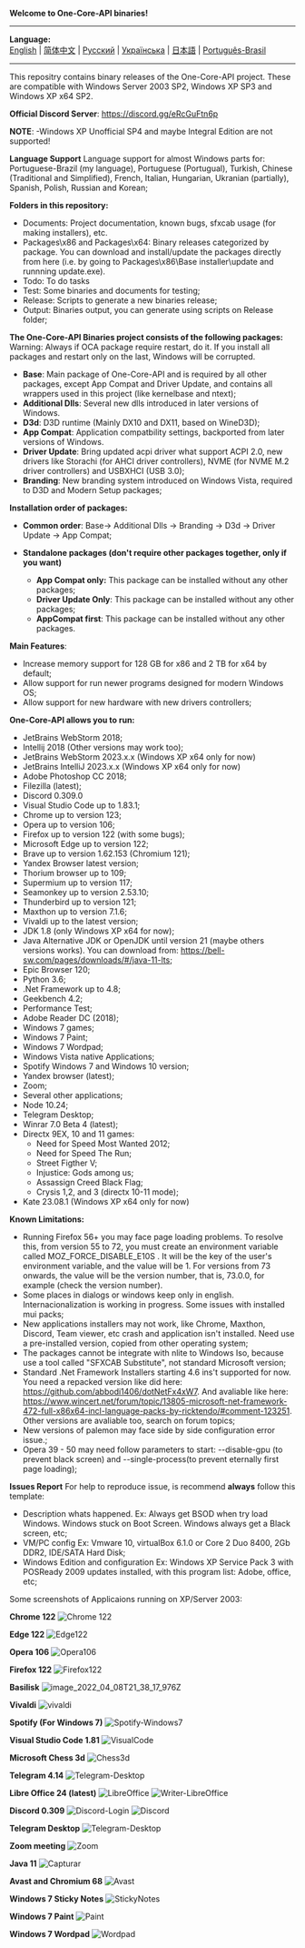 **Welcome to One-Core-API binaries!**
***
**Language:**    
[English](README.md) | [简体中文](README_CN.md) | [Русский](README_RU.md) | [Українська](README_UK.md) | [日本語](README_JP.md) | [Português-Brasil](README_BR.md)
***

This repositry contains binary releases of the One-Core-API project. These are compatible with Windows Server 2003 SP2, Windows XP SP3 and Windows XP
x64 SP2.

**Official Discord Server**: https://discord.gg/eRcGuFtn6p

**NOTE**:
-Windows XP Unofficial SP4 and maybe Integral Edition are not supported!

**Language Support**
Language support for almost Windows parts for: Portuguese-Brazil (my language), Portuguese (Portugual), Turkish, Chinese (Traditional and Simplified), French, Italian, Hungarian, Ukranian (partially), Spanish, Polish, Russian and Korean;

**Folders in this repository:**
- Documents: Project documentation, known bugs, sfxcab usage (for making installers), etc.
- Packages\x86 and Packages\x64: Binary releases categorized by package. You can download and install/update the packages directly from here (i.e. by going to Packages\x86\Base installer\update and runnning update.exe).
- Todo: To do tasks
- Test: Some binaries and documents for testing;
- Release: Scripts to generate a new binaries release;
- Output: Binaries output, you can generate using scripts on Release folder;

**The One-Core-API Binaries project consists of the following packages:**
Warning: Always if OCA package require restart, do it. If you install all packages and restart only on the last, Windows will be corrupted.  
- **Base**: Main package of One-Core-API and is required by all other packages, except App Compat and Driver Update, and contains all wrappers used in this project (like kernelbase and ntext);
- **Additional Dlls**: Several new dlls introduced in later versions of Windows.
- **D3d**: D3D runtime (Mainly DX10 and DX11, based on WineD3D);
- **App Compat**: Application compatbility settings, backported from later versions of Windows.
- **Driver Update**: Bring updated acpi driver what support ACPI 2.0, new drivers like Storachi (for AHCI driver controllers), NVME (for NVME M.2 driver controllers) and USBXHCI (USB 3.0); 
- **Branding**: New branding system introduced on Windows Vista, required to D3D and Modern Setup packages;

**Installation order of packages:**
- **Common order**: Base-> Additional Dlls -> Branding -> D3d -> Driver Update -> App Compat;

- **Standalone packages (don't require other packages together, only if you want)**
  - **App Compat only:** This package can be installed without any other packages; 
  - **Driver Update Only**: This package can be installed without any other packages; 
  - **AppCompat first**: This package can be installed without any other packages. 

**Main Features**:
- Increase memory support for 128 GB for x86 and 2 TB for x64 by default;
- Allow support for run newer programs designed for modern Windows OS;
- Allow support for new hardware with new drivers controllers;

**One-Core-API allows you to run:**
- JetBrains WebStorm 2018;
- Intellij 2018 (Other versions may work too);
- JetBrains WebStorm 2023.x.x (Windows XP x64 only for now)
- JetBrains IntelliJ 2023.x.x (Windows XP x64 only for now)
- Adobe Photoshop CC 2018;
- Filezilla (latest);
- Discord 0.309.0
- Visual Studio Code up to 1.83.1;
- Chrome up to version 123;
- Opera up to version 106;
- Firefox up to version 122 (with some bugs);
- Microsoft Edge up to version 122;
- Brave up to version 1.62.153 (Chromium 121);
- Yandex Browser latest version;
- Thorium browser up to 109;
- Supermium up to version 117;
- Seamonkey up to version 2.53.10;
- Thunderbird up to version 121;
- Maxthon up to version 7.1.6;
- Vivaldi up to the latest version;
- JDK 1.8 (only Windows XP x64 for now);
- Java Alternative JDK or OpenJDK until version 21 (maybe others versions works). You can download from: https://bell-sw.com/pages/downloads/#/java-11-lts;
- Epic Browser 120;
- Python 3.6;
- .Net Framework up to 4.8;
- Geekbench 4.2;
- Performance Test;
- Adobe Reader DC (2018);
- Windows 7 games;
- Windows 7 Paint;
- Windows 7 Wordpad;
- Windows Vista native Applications;
- Spotify Windows 7 and Windows 10 version;
- Yandex browser (latest);
- Zoom;
- Several other applications;
- Node 10.24;
- Telegram Desktop;
- Winrar 7.0 Beta 4 (latest);
- Directx 9EX, 10 and 11 games: 
  - Need for Speed Most Wanted 2012;
  - Need for Speed The Run;
  - Street Figther V;
  - Injustice: Gods among us;
  - Assassign Creed Black Flag;
  - Crysis 1,2, and 3 (directx 10-11 mode);
- Kate 23.08.1 (Windows XP x64 only for now)
  
**Known Limitations:**
- Running Firefox 56+ you may face page loading problems. To resolve this, from version 55 to 72, you must create an environment variable called MOZ_FORCE_DISABLE_E10S . It will be the key of the user's environment variable, and the value will be 1. For versions from 73 onwards, the value will be the version number, that is, 73.0.0, for example (check the version number).
- Some places in dialogs or windows keep only in english. Internacionalization is working in progress. Some issues with installed mui packs;
- New applications installers may not work, like Chrome, Maxthon, Discord, Team viewer, etc crash and application isn't installed. Need 
use a pre-installed version, copied from other operating system;
- The packages cannot be integrate with nlite to Windows Iso, because use a tool called "SFXCAB Substitute", not standard Microsoft version;
- Standard .Net Framework Installers starting 4.6 ins't supported for now. You need a repacked version like did here: https://github.com/abbodi1406/dotNetFx4xW7. And avaliable like here: https://www.wincert.net/forum/topic/13805-microsoft-net-framework-472-full-x86x64-incl-language-packs-by-ricktendo/#comment-123251. Other versions are avaliable too, search on forum topics;
- New versions of palemon may face side by side configuration error issue.;
- Opera 39 - 50 may need follow parameters to start: --disable-gpu (to prevent black screen) and --single-process(to prevent eternally first page loading);

**Issues Report**
For help to reproduce issue, is recommend **always** follow this template:
- Description whats happened.
  Ex: Always get BSOD when try load Windows. Windows stuck on Boot Screen. Windows always get a Black screen, etc;
- VM/PC config
  Ex: Vmware 10, virtualBox 6.1.0 or Core 2 Duo 8400, 2Gb DDR2, IDE/SATA Hard Disk;
- Windows Edition and configuration
  Ex: Windows XP Service Pack 3 with POSReady 2009 updates installed, with this program list: Adobe, office, etc;

Some screenshots of Applicaions running on XP/Server 2003:

**Chrome 122**
![Chrome 122](https://github.com/Skulltrail192/One-Core-API-Binaries/assets/5159776/6442a5b0-036b-48e0-a6e8-3624825d3882)

**Edge 122**
![Edge122](https://github.com/Skulltrail192/One-Core-API-Binaries/assets/5159776/734954f4-2540-4657-9a2d-ce6aed809bf5)

**Opera 106**
![Opera106](https://github.com/Skulltrail192/One-Core-API-Binaries/assets/5159776/db509ccf-4e66-4e2b-ad4b-fd8512495333)

**Firefox 122**
![Firefox122](https://github.com/Skulltrail192/One-Core-API-Binaries/assets/5159776/db647daf-0960-4ace-ad2f-63469dbf3881)

**Basilisk**
![image_2022_04_08T21_38_17_976Z](https://user-images.githubusercontent.com/5159776/178077859-079bfca4-bdb6-402e-8991-b88e7dfe387c.png)

**Vivaldi**
![vivaldi](https://github.com/Skulltrail192/One-Core-API-Binaries/assets/5159776/86d5895f-977a-414f-b0d5-0e877a658676)

**Spotify (For Windows 7)**
![Spotify-Windows7](https://github.com/Skulltrail192/One-Core-API-Binaries/assets/5159776/09de7c20-8670-45dc-9471-a6db9349abd0)

**Visual Studio Code 1.81**
![VisualCode](https://github.com/Skulltrail192/One-Core-API-Binaries/assets/5159776/b21748b9-25bb-412d-95b3-2219d2efdf42)

**Microsoft Chess 3d**
![Chess3d](https://github.com/Skulltrail192/One-Core-API-Binaries/assets/5159776/bd1ad0c6-edde-4ff2-a6e0-074c7379fab6)

**Telegram 4.14**
![Telegram-Desktop](https://github.com/Skulltrail192/One-Core-API-Binaries/assets/5159776/73e13167-49b8-4282-81cb-969435046dde)

**Libre Office 24 (latest)**
![LibreOffice](https://github.com/Skulltrail192/One-Core-API-Binaries/assets/5159776/11fd191d-270c-428d-8d41-0498e8fafb3b)
![Writer-LibreOffice](https://github.com/Skulltrail192/One-Core-API-Binaries/assets/5159776/e389a39b-febd-45f6-9c6f-25f64e460142)

**Discord 0.309**
![Discord-Login](https://github.com/Skulltrail192/One-Core-API-Binaries/assets/5159776/8a4c12b5-19fc-454d-b02a-a1db807d3900)
![Discord](https://github.com/Skulltrail192/One-Core-API-Binaries/assets/5159776/eb673541-4e66-4c76-867e-346edbaaa0af)

**Telegram Desktop**
![Telegram-Desktop](https://github.com/Skulltrail192/One-Core-API-Binaries/assets/5159776/d23b9add-629d-45a3-a8e1-c331271bc0d3)

**Zoom meeting**
![Zoom](https://github.com/Skulltrail192/One-Core-API-Binaries/assets/5159776/d002cf1b-c5f4-4c0c-b629-00e031a56765)

**Java 11**
![Capturar](https://user-images.githubusercontent.com/5159776/178078132-da504607-a1ca-4f8d-ae25-6a7eb367bdaa.PNG)

**Avast and Chromium 68**
![Avast](https://user-images.githubusercontent.com/5159776/178078208-c13b3448-ee6a-4c56-9d94-d0c62d51949e.PNG)

**Windows 7 Sticky Notes**
![StickyNotes](https://github.com/Skulltrail192/One-Core-API-Binaries/assets/5159776/669ba3e4-b831-4a96-ad40-d87e3e9531e2)

**Windows 7 Paint**
![Paint](https://github.com/Skulltrail192/One-Core-API-Binaries/assets/5159776/81728a44-c9e7-41e8-b68b-8ea7b119ebba)

**Windows 7 Wordpad**
![Wordpad](https://github.com/Skulltrail192/One-Core-API-Binaries/assets/5159776/9dac02c7-7139-47fe-8732-ccd9ef91090b)
